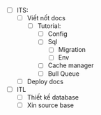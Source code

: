 - [ ] ITS:
	- [ ] Viết nốt docs
		- [ ] Tutorial:
			- [ ] Config
			- [ ] Sql
				- [ ] Migration
				- [ ] Env
			- [ ] Cache manager
			- [ ] Bull Queue
	- [ ] Deploy docs
- [ ] ITL
	- [ ] Thiết kế database
	- [ ] Xin source base